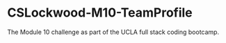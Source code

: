 # CSLockwood-M10-TeamProfile
The Module 10 challenge as part of the UCLA full stack coding bootcamp. 
